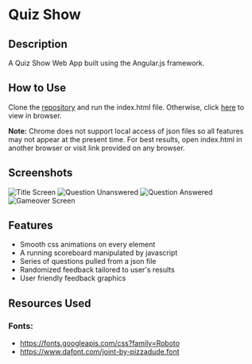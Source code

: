 # Quiz Show

## Description
A Quiz Show Web App built using the Angular.js framework.

## How to Use
Clone the [repository](https://github.com/mjbuchman/quiz-show) and run the index.html file. Otherwise, click [here](http://bigquizshow.atwebpages.com/) to view in browser. 

**Note:** Chrome does not support local access of json files so all features may not appear at the present time. For best results, open index.html in another browser or visit link provided on any browser.

## Screenshots
![Title Screen](https://i.postimg.cc/8cz8SCwd/Quiz_Show_-_Title.jpg)
![Question Unanswered](https://i.postimg.cc/zvtsX1Ps/Quiz_Show_-_Question_Unanswered.jpg)
![Question Answered](https://i.postimg.cc/Wp5L7Mb5/Quiz_Show_-_Question_Answered.jpg)
![Gameover Screen](https://i.postimg.cc/XJ8Mm5K7/Quiz_Show_-_Gameover.jpg)

## Features
- Smooth css animations on every element
- A running scoreboard manipulated by javascript
- Series of questions pulled from a json file
- Randomized feedback tailored to user's results
- User friendly feedback graphics

## Resources Used
### Fonts:
- https://fonts.googleapis.com/css?family=Roboto
- https://www.dafont.com/joint-by-pizzadude.font
